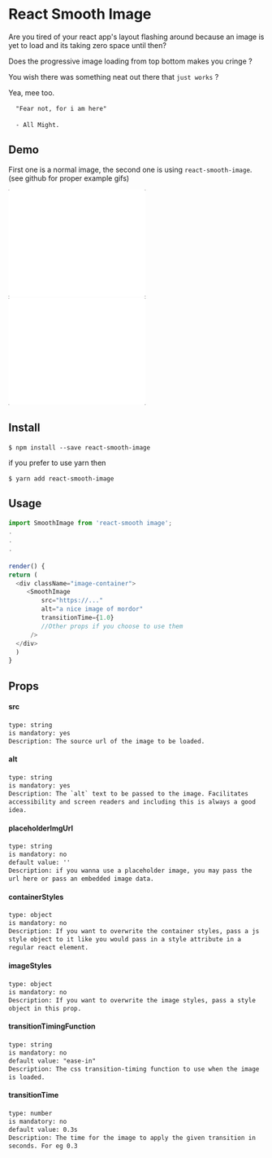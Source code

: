 # React Smooth Image

Are you tired of your react app's layout flashing around because an
image is yet to load and its taking zero space until then?

Does the progressive image loading from top bottom makes you cringe ?

You wish there was something neat out there that `just works` ?

Yea, mee too.


```
  "Fear not, for i am here"
  
  - All Might.
```

## Demo

First one is a normal image, the second one is using `react-smooth-image`. (see github for proper example gifs)

![](./demo/images/meh-react-logo.gif)   ![](./demo/images/smooth-react-logo-3.gif)

## Install
```
$ npm install --save react-smooth-image
```

if you prefer to use yarn then

```
$ yarn add react-smooth-image
```


## Usage

````js
import SmoothImage from 'react-smooth image';
.
.
.

render() {
return (
  <div className="image-container">
     <SmoothImage
         src="https://..."
         alt="a nice image of mordor"
         transitionTime={1.0}
         //Other props if you choose to use them
      />
  </div>
  )
}
````
## Props

#### src
    type: string
    is mandatory: yes
    Description: The source url of the image to be loaded.

#### alt
    type: string
    is mandatory: yes
    Description: The `alt` text to be passed to the image. Facilitates accessibility and screen readers and including this is always a good idea.

#### placeholderImgUrl
    type: string
    is mandatory: no
    default value: ''
    Description: if you wanna use a placeholder image, you may pass the url here or pass an embedded image data.
    
#### containerStyles
    type: object
    is mandatory: no
    Description: If you want to overwrite the container styles, pass a js style object to it like you would pass in a style attribute in a regular react element.

#### imageStyles
    type: object
    is mandatory: no
    Description: If you want to overwrite the image styles, pass a style object in this prop.

#### transitionTimingFunction
    type: string
    is mandatory: no
    default value: "ease-in"
    Description: The css transition-timing function to use when the image is loaded.
    
#### transitionTime
    type: number
    is mandatory: no
    default value: 0.3s
    Description: The time for the image to apply the given transition in seconds. For eg 0.3

    

